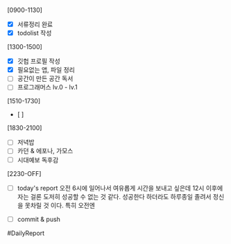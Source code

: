 
[0900-1130]
- [x] 서류정리 완료 
- [x] todolist 작성

[1300-1500]
- [x] 깃헙 프로필 작성 
- [x] 필요없는 앱, 파일 정리 
- [ ] 공간이 만든 공간 독서
- [ ] 프로그래머스 lv.0 - lv.1 

[1510-1730]
- [ ] 

[1830-2100]
- [ ] 저녁밥 
- [ ] 카던 & 에포나, 가모스 
- [ ] 시대예보 독후감

[2230-OFF]
- [ ] today's report 
	오전 6시에 일어나서 여유롭게 시간을 보내고 싶은데 12시 이후에 자는 걸론 도저히 성공할 수 없는 것 같다. 
	성공한다 하더라도 하루종일 졸려서 정신을 못차릴 것 이다. 특히 오전엔
- [ ] commit & push



#DailyReport 